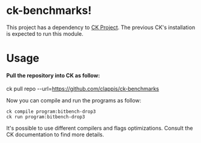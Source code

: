 # ck-benchmarks!

This project has a dependency to [CK Project](https://github.com/ctuning/ck). The previous CK's installation is expected to run this module.

Usage
=============
#### Pull the repository into CK as follow:


ck pull repo --url=https://github.com/clappis/ck-benchmarks


Now you can compile and run the programs as follow:

```
ck compile program:bitbench-drop3
ck run program:bitbench-drop3
```

It's possible to use different compilers and flags optimizations. Consult the CK documentation to find more details.
